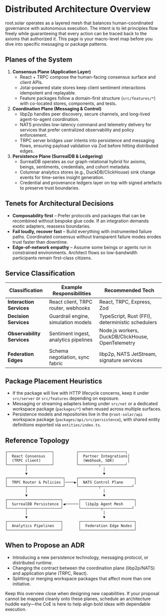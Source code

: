 # Distributed Architecture Overview

root.solar operates as a layered mesh that balances human-coordinated governance with autonomous execution. The intent is to let principles flow freely while guaranteeing that every action can be traced back to the axioms that authorized it. This page is your macro-level map before you dive into specific messaging or package patterns.

## Planes of the System
1. **Consensus Plane (Application Layer)**
   - React + TRPC compose the human-facing consensus surface and client APIs.
   - Jotai-powered state stores keep client sentiment interactions idempotent and replayable.
   - Feature packages follow a domain-first structure (`src/features/*`) with co-located stores, components, and tests.
2. **Coordination Plane (Messaging & Control)**
   - libp2p handles peer discovery, secure channels, and long-lived agent-to-agent coordination.
   - NATS provides low-latency command and telemetry delivery for services that prefer centralized observability and policy enforcement.
   - TRPC server bridges user intents into persistence and messaging flows, ensuring payload validation via Zod before hitting distributed edges.
3. **Persistence Plane (SurrealDB & Ledgering)**
   - SurrealDB operates as our graph-relational hybrid for axioms, beings, sentiments, credentials, and cohort metadata.
   - Columnar analytics stores (e.g., DuckDB/ClickHouse) sink change events for time-series insight generation.
   - Credential and provenance ledgers layer on top with signed artefacts to preserve trust boundaries.

## Tenets for Architectural Decisions
- **Composability first** – Prefer protocols and packages that can be recombined without bespoke glue code. If an integration demands exotic adapters, reassess boundaries.
- **Fail loudly, recover fast** – Build everything with instrumented failure paths. Coordinated consensus without transparent failure modes erodes trust faster than downtime.
- **Edge-of-network empathy** – Assume some beings or agents run in constrained environments. Architect flows so low-bandwidth participants remain first-class citizens.

## Service Classification
| Classification | Example Responsibilities | Recommended Tech |
| --- | --- | --- |
| **Interaction Services** | React client, TRPC router, webhooks | React, TRPC, Express, Zod |
| **Decision Services** | Guardrail engine, simulation models | TypeScript, Rust (FFI), deterministic schedulers |
| **Observability Services** | Sentiment ingest, analytics pipelines | Node.js workers, DuckDB/ClickHouse, OpenTelemetry |
| **Federation Edges** | Schema negotiation, sync fabric | libp2p, NATS JetStream, signature services |

## Package Placement Heuristics
- If the package will live with HTTP lifecycle concerns, keep it under `src/server` or `src/features` depending on exposure.
- Messaging or streaming adapters belong under `src/net` or a dedicated workspace package (`packages/*`) when reused across multiple surfaces.
- Persistence models and repositories live in the `@root-solar/api` workspace package (`packages/api/src/persistence`), with shared entity definitions exported via `entities/index.ts`.

## Reference Topology
```
┌────────────────────┐          ┌─────────────────────┐
│  React Consensus   │          │  Partner Integrations│
│  (TRPC client)     │          │  (Webhook, SDK)      │
└────────┬───────────┘          └─────────┬───────────┘
         │                                  │
         ▼                                  ▼
┌─────────────────────────┐     ┌─────────────────────────┐
│  TRPC Router & Policies │────▶│  NATS Control Plane     │
└────────┬────────────────┘     └─────────┬──────────────┘
         │                                  │
         ▼                                  ▼
┌────────────────────────┐       ┌────────────────────────┐
│  SurrealDB Persistence │◀──────│  libp2p Agent Mesh     │
└────────┬───────────────┘       └─────────┬─────────────┘
         │                                  │
         ▼                                  ▼
┌────────────────────────┐       ┌────────────────────────┐
│  Analytics Pipelines   │       │  Federation Edge Nodes │
└────────────────────────┘       └────────────────────────┘
```

## When to Propose an ADR
- Introducing a new persistence technology, messaging protocol, or distributed runtime.
- Changing the contract between the coordination plane (libp2p/NATS) and application plane (TRPC, React).
- Splitting or merging workspace packages that affect more than one initiative.

Keep this overview close when designing new capabilities. If your proposal cannot be mapped cleanly onto these planes, schedule an architecture huddle early—the CoE is here to help align bold ideas with dependable execution.
